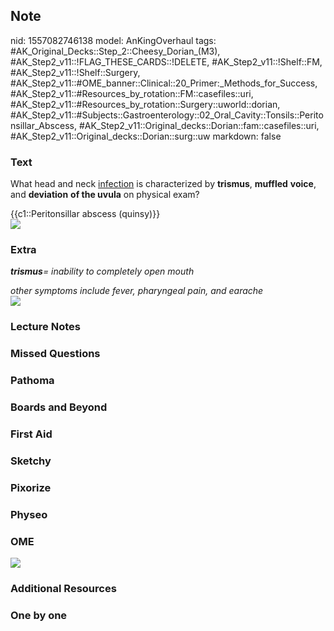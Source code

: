 ## Note
nid: 1557082746138
model: AnKingOverhaul
tags: #AK_Original_Decks::Step_2::Cheesy_Dorian_(M3), #AK_Step2_v11::!FLAG_THESE_CARDS::!DELETE, #AK_Step2_v11::!Shelf::FM, #AK_Step2_v11::!Shelf::Surgery, #AK_Step2_v11::#OME_banner::Clinical::20_Primer:_Methods_for_Success, #AK_Step2_v11::#Resources_by_rotation::FM::casefiles::uri, #AK_Step2_v11::#Resources_by_rotation::Surgery::uworld::dorian, #AK_Step2_v11::#Subjects::Gastroenterology::02_Oral_Cavity::Tonsils::Peritonsillar_Abscess, #AK_Step2_v11::Original_decks::Dorian::fam::casefiles::uri, #AK_Step2_v11::Original_decks::Dorian::surg::uw
markdown: false

### Text
What head and neck <u>infection</u> is characterized by
<b>trismus</b>, <b>muffled</b> <b>voice</b>, and <b>deviation</b>
<b>of the uvula</b> on physical exam?
<div>
  {{c1::Peritonsillar abscess (quinsy)}}
</div>
<div><img src="paste-578639468953601.jpg"></div>

### Extra
<i><b style="font-weight: bold;">trismus</b>= inability to
completely open mouth</i>
<div>
  <div>
    <i>other symptoms include</i> <span style=
    "font-style: italic">fever</span><i>,</i> <span style=
    "font-style: italic;">pharyngeal pain</span><i>, and</i>
    <span style="font-style: italic;">earache</span>
  </div>
  <div style="font-weight: bold;">
    <div><img src="PTA.png"></div>
  </div>
</div>

### Lecture Notes


### Missed Questions


### Pathoma


### Boards and Beyond


### First Aid


### Sketchy


### Pixorize


### Physeo


### OME
<div class="ome-widget">
  <a href="https://onlinemeded.org/spa/surgery?ref=anki"><img src=
  "_OME_AnkiFlashcards_Topic_5.png"></a>
</div>

### Additional Resources


### One by one


